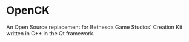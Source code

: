 # OpenCK
An Open Source replacement for Bethesda Game Studios' Creation Kit written in C++ in the Qt framework.